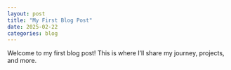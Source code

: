 ```yaml
---  
layout: post  
title: "My First Blog Post"  
date: 2025-02-22  
categories: blog  
---  
```

Welcome to my first blog post! This is where I’ll share my journey, projects, and more.